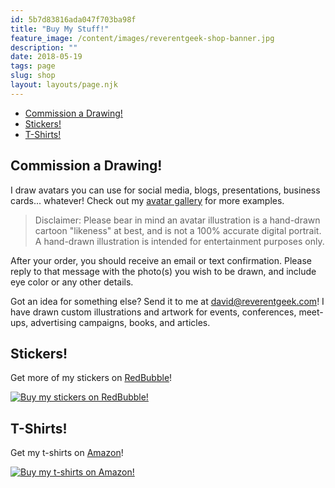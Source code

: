 ```yaml
---
id: 5b7d83816ada047f703ba98f
title: "Buy My Stuff!"
feature_image: /content/images/reverentgeek-shop-banner.jpg
description: ""
date: 2018-05-19
tags: page
slug: shop
layout: layouts/page.njk
---
```


* [Commission a Drawing!](#commission)
* [Stickers!](#stickers)
* [T-Shirts!](#tshirts)

<a name="commission"></a>

## Commission a Drawing!

I draw avatars you can use for social media, blogs, presentations, business cards... whatever! Check out my [avatar
gallery](/avatars) for more examples.

<div id='collection-component-1648734448643'></div>
<script type="text/javascript">
	/*<![CDATA[*/
	(function () {
		var scriptURL = 'https://sdks.shopifycdn.com/buy-button/latest/buy-button-storefront.min.js';
		if (window.ShopifyBuy) {
			if (window.ShopifyBuy.UI) {
				ShopifyBuyInit();
			} else {
				loadScript();
			}
		} else {
			loadScript();
		}
		function loadScript() {
			var script = document.createElement('script');
			script.async = true;
			script.src = scriptURL;
			(document.getElementsByTagName('head')[0] || document.getElementsByTagName('body')[0]).appendChild(script);
			script.onload = ShopifyBuyInit;
		}
		function ShopifyBuyInit() {
			var client = ShopifyBuy.buildClient({
				domain: 'reverentgeek.myshopify.com',
				storefrontAccessToken: 'aed29b6a0c44f6cc2ff2bdbcb8e6d687',
			});
			ShopifyBuy.UI.onReady(client).then(function (ui) {
				ui.createComponent('collection', {
					id: '58943340621',
					node: document.getElementById('collection-component-1648734448643'),
					moneyFormat: '%24%7B%7Bamount%7D%7D',
					options: {
						"product": {
							"styles": {
								"product": {
									"@media (min-width: 601px)": {
										"max-width": "calc(25% - 20px)",
										"margin-left": "20px",
										"margin-bottom": "50px",
										"width": "calc(25% - 20px)"
									},
									"img": {
										"height": "calc(100% - 15px)",
										"position": "absolute",
										"left": "0",
										"right": "0",
										"top": "0"
									},
									"imgWrapper": {
										"padding-top": "calc(75% + 15px)",
										"position": "relative",
										"height": "0"
									}
								},
								"button": {
									"font-size": "16px",
									"padding-top": "16px",
									"padding-bottom": "16px",
									":hover": {
										"background-color": "#3158bf"
									},
									"background-color": "#3662d4",
									":focus": {
										"background-color": "#3158bf"
									}
								},
								"quantityInput": {
									"font-size": "16px",
									"padding-top": "16px",
									"padding-bottom": "16px"
								}
							},
							"text": {
								"button": "Add to cart"
							}
						},
						"productSet": {
							"styles": {
								"products": {
									"@media (min-width: 601px)": {
										"margin-left": "-20px"
									}
								}
							}
						},
						"modalProduct": {
							"contents": {
								"img": false,
								"imgWithCarousel": true,
								"button": false,
								"buttonWithQuantity": true
							},
							"styles": {
								"product": {
									"@media (min-width: 601px)": {
										"max-width": "100%",
										"margin-left": "0px",
										"margin-bottom": "0px"
									}
								},
								"button": {
									"font-size": "16px",
									"padding-top": "16px",
									"padding-bottom": "16px",
									":hover": {
										"background-color": "#3158bf"
									},
									"background-color": "#3662d4",
									":focus": {
										"background-color": "#3158bf"
									}
								},
								"quantityInput": {
									"font-size": "16px",
									"padding-top": "16px",
									"padding-bottom": "16px"
								}
							}
						},
						"option": {},
						"cart": {
							"styles": {
								"button": {
									"font-size": "16px",
									"padding-top": "16px",
									"padding-bottom": "16px",
									":hover": {
										"background-color": "#3158bf"
									},
									"background-color": "#3662d4",
									":focus": {
										"background-color": "#3158bf"
									}
								},
								"title": {
									"color": "#4c4c4c"
								},
								"header": {
									"color": "#4c4c4c"
								},
								"lineItems": {
									"color": "#4c4c4c"
								},
								"subtotalText": {
									"color": "#4c4c4c"
								},
								"subtotal": {
									"color": "#4c4c4c"
								},
								"notice": {
									"color": "#4c4c4c"
								},
								"currency": {
									"color": "#4c4c4c"
								},
								"close": {
									"color": "#4c4c4c",
									":hover": {
										"color": "#4c4c4c"
									}
								},
								"empty": {
									"color": "#4c4c4c"
								},
								"noteDescription": {
									"color": "#4c4c4c"
								},
								"discountText": {
									"color": "#4c4c4c"
								},
								"discountIcon": {
									"fill": "#4c4c4c"
								},
								"discountAmount": {
									"color": "#4c4c4c"
								}
							}
						},
						"toggle": {
							"styles": {
								"toggle": {
									"background-color": "#3662d4",
									":hover": {
										"background-color": "#3158bf"
									},
									":focus": {
										"background-color": "#3158bf"
									}
								},
								"count": {
									"font-size": "16px"
								}
							}
						},
						"lineItem": {
							"styles": {
								"variantTitle": {
									"color": "#4c4c4c"
								},
								"title": {
									"color": "#4c4c4c"
								},
								"price": {
									"color": "#4c4c4c"
								},
								"fullPrice": {
									"color": "#4c4c4c"
								},
								"discount": {
									"color": "#4c4c4c"
								},
								"discountIcon": {
									"fill": "#4c4c4c"
								},
								"quantity": {
									"color": "#4c4c4c"
								},
								"quantityIncrement": {
									"color": "#4c4c4c",
									"border-color": "#4c4c4c"
								},
								"quantityDecrement": {
									"color": "#4c4c4c",
									"border-color": "#4c4c4c"
								},
								"quantityInput": {
									"color": "#4c4c4c",
									"border-color": "#4c4c4c"
								}
							}
						}
					},
				});
			});
		}
	})();
/*]]>*/
</script>

> Disclaimer: Please bear in mind an avatar illustration is a hand-drawn cartoon "likeness" at best, and is not a 100%
accurate digital portrait. A hand-drawn illustration is intended for entertainment purposes only.

After your order, you should receive an email or text confirmation. Please reply to that message with the photo(s) you
wish to be drawn, and include eye color or any other details.

Got an idea for something else? Send it to me at [david@reverentgeek.com](mailto:david@reverentgeek.com)! I have drawn
custom illustrations and artwork for events, conferences, meet-ups, advertising campaigns, books, and articles.

<a name="stickers"></a>

## Stickers!

<div id='collection-component-1651753195550'></div>
<script type="text/javascript">
	/*<![CDATA[*/
	(function () {
		var scriptURL = 'https://sdks.shopifycdn.com/buy-button/latest/buy-button-storefront.min.js';
		if (window.ShopifyBuy) {
			if (window.ShopifyBuy.UI) {
				ShopifyBuyInit();
			} else {
				loadScript();
			}
		} else {
			loadScript();
		}
		function loadScript() {
			var script = document.createElement('script');
			script.async = true;
			script.src = scriptURL;
			(document.getElementsByTagName('head')[0] || document.getElementsByTagName('body')[0]).appendChild(script);
			script.onload = ShopifyBuyInit;
		}
		function ShopifyBuyInit() {
			var client = ShopifyBuy.buildClient({
				domain: 'reverentgeek.myshopify.com',
				storefrontAccessToken: 'aed29b6a0c44f6cc2ff2bdbcb8e6d687',
			});
			ShopifyBuy.UI.onReady(client).then(function (ui) {
				ui.createComponent('collection', {
					id: '162187608169',
					node: document.getElementById('collection-component-1651753195550'),
					moneyFormat: '%24%7B%7Bamount%7D%7D',
					options: {
						"product": {
							"styles": {
								"product": {
									"@media (min-width: 601px)": {
										"max-width": "calc(25% - 20px)",
										"margin-left": "20px",
										"margin-bottom": "50px",
										"width": "calc(25% - 20px)"
									},
									"img": {
										"height": "calc(100% - 15px)",
										"position": "absolute",
										"left": "0",
										"right": "0",
										"top": "0"
									},
									"imgWrapper": {
										"padding-top": "calc(75% + 15px)",
										"position": "relative",
										"height": "0"
									}
								},
								"button": {
									"font-size": "16px",
									"padding-top": "16px",
									"padding-bottom": "16px",
									":hover": {
										"background-color": "#3158bf"
									},
									"background-color": "#3662d4",
									":focus": {
										"background-color": "#3158bf"
									}
								},
								"quantityInput": {
									"font-size": "16px",
									"padding-top": "16px",
									"padding-bottom": "16px"
								}
							},
							"text": {
								"button": "Add to cart"
							}
						},
						"productSet": {
							"styles": {
								"products": {
									"@media (min-width: 601px)": {
										"margin-left": "-20px"
									}
								}
							}
						},
						"modalProduct": {
							"contents": {
								"img": false,
								"imgWithCarousel": true,
								"button": false,
								"buttonWithQuantity": true
							},
							"styles": {
								"product": {
									"@media (min-width: 601px)": {
										"max-width": "100%",
										"margin-left": "0px",
										"margin-bottom": "0px"
									}
								},
								"button": {
									"font-size": "16px",
									"padding-top": "16px",
									"padding-bottom": "16px",
									":hover": {
										"background-color": "#3158bf"
									},
									"background-color": "#3662d4",
									":focus": {
										"background-color": "#3158bf"
									}
								},
								"quantityInput": {
									"font-size": "16px",
									"padding-top": "16px",
									"padding-bottom": "16px"
								}
							}
						},
						"option": {},
						"cart": {
							"styles": {
								"button": {
									"font-size": "16px",
									"padding-top": "16px",
									"padding-bottom": "16px",
									":hover": {
										"background-color": "#3158bf"
									},
									"background-color": "#3662d4",
									":focus": {
										"background-color": "#3158bf"
									}
								},
								"title": {
									"color": "#4c4c4c"
								},
								"header": {
									"color": "#4c4c4c"
								},
								"lineItems": {
									"color": "#4c4c4c"
								},
								"subtotalText": {
									"color": "#4c4c4c"
								},
								"subtotal": {
									"color": "#4c4c4c"
								},
								"notice": {
									"color": "#4c4c4c"
								},
								"currency": {
									"color": "#4c4c4c"
								},
								"close": {
									"color": "#4c4c4c",
									":hover": {
										"color": "#4c4c4c"
									}
								},
								"empty": {
									"color": "#4c4c4c"
								},
								"noteDescription": {
									"color": "#4c4c4c"
								},
								"discountText": {
									"color": "#4c4c4c"
								},
								"discountIcon": {
									"fill": "#4c4c4c"
								},
								"discountAmount": {
									"color": "#4c4c4c"
								}
							}
						},
						"toggle": {
							"styles": {
								"toggle": {
									"background-color": "#3662d4",
									":hover": {
										"background-color": "#3158bf"
									},
									":focus": {
										"background-color": "#3158bf"
									}
								},
								"count": {
									"font-size": "16px"
								}
							}
						},
						"lineItem": {
							"styles": {
								"variantTitle": {
									"color": "#4c4c4c"
								},
								"title": {
									"color": "#4c4c4c"
								},
								"price": {
									"color": "#4c4c4c"
								},
								"fullPrice": {
									"color": "#4c4c4c"
								},
								"discount": {
									"color": "#4c4c4c"
								},
								"discountIcon": {
									"fill": "#4c4c4c"
								},
								"quantity": {
									"color": "#4c4c4c"
								},
								"quantityIncrement": {
									"color": "#4c4c4c",
									"border-color": "#4c4c4c"
								},
								"quantityDecrement": {
									"color": "#4c4c4c",
									"border-color": "#4c4c4c"
								},
								"quantityInput": {
									"color": "#4c4c4c",
									"border-color": "#4c4c4c"
								}
							}
						}
					},
				});
			});
		}
	})();
/*]]>*/
</script>

Get more of my stickers on [RedBubble](https://www.redbubble.com/people/reverentgeek/portfolio/recent?asc=u)!

[![Buy my stickers on
RedBubble!](/content/images/2018/10/stickers-2018-10.jpg)](https://www.redbubble.com/people/reverentgeek/portfolio/recent?asc=u)

<a name="tshirts"></a>

## T-Shirts!

Get my t-shirts on [Amazon](https://www.amazon.com/s?rh=n%3A7141123011%2Cp_4%3AReverentGeek)!

[![Buy my t-shirts on
Amazon!](/content/images/shop/t-shirts-2021-10.jpg)](https://www.amazon.com/s?rh=n%3A7141123011%2Cp_4%3AReverentGeek)

